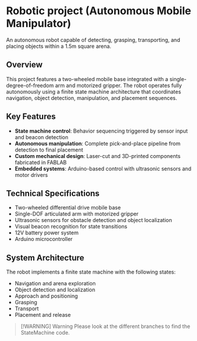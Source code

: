 # Robotic project (Autonomous Mobile Manipulator)
An autonomous robot capable of detecting, grasping, transporting, and placing objects within a 1.5m square arena.

## Overview
This project features a two-wheeled mobile base integrated with a single-degree-of-freedom arm and motorized gripper. The robot operates fully autonomously using a finite state machine architecture that coordinates navigation, object detection, manipulation, and placement sequences.

## Key Features
- **State machine control**: Behavior sequencing triggered by sensor input and beacon detection
- **Autonomous manipulation**: Complete pick-and-place pipeline from detection to final placement
- **Custom mechanical design**: Laser-cut and 3D-printed components fabricated in FABLAB
- **Embedded systems**: Arduino-based control with ultrasonic sensors and motor drivers

## Technical Specifications
- Two-wheeled differential drive mobile base
- Single-DOF articulated arm with motorized gripper
- Ultrasonic sensors for obstacle detection and object localization
- Visual beacon recognition for state transitions
- 12V battery power system
- Arduino microcontroller

## System Architecture
The robot implements a finite state machine with the following states:
- Navigation and arena exploration
- Object detection and localization
- Approach and positioning
- Grasping
- Transport
- Placement and release

> [!WARNING] Warning
> Please look at the different branches to find the StateMachine code.
